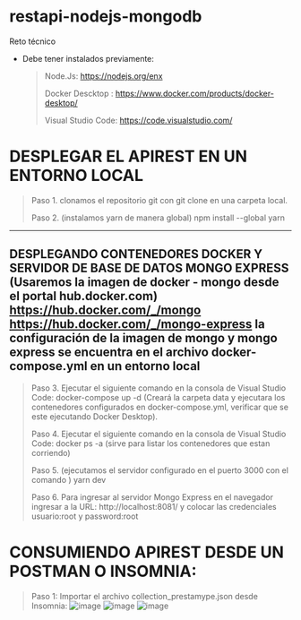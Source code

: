 # restapi-nodejs-mongodb
Reto técnico
- Debe tener instalados previamente:
  > Node.Js: https://nodejs.org/enx
  > 
  > Docker Descktop : https://www.docker.com/products/docker-desktop/
  > 
  > Visual Studio Code: https://code.visualstudio.com/
# DESPLEGAR EL APIREST EN UN ENTORNO LOCAL
>Paso 1. clonamos el repositorio git con git clone en una carpeta local.
>
>Paso 2. (instalamos yarn de manera global) npm install --global yarn
-------------------------------------------------------------------------------------------------------------------------------------------
DESPLEGANDO CONTENEDORES DOCKER Y SERVIDOR DE BASE DE DATOS MONGO EXPRESS
(Usaremos la imagen de docker - mongo desde el portal hub.docker.com)
https://hub.docker.com/_/mongo
https://hub.docker.com/_/mongo-express
la configuración de la imagen de mongo y mongo express se encuentra en el archivo docker-compose.yml en un entorno local
-------------------------------------------------------------------------------------------------------------------------------------------
> Paso 3. Ejecutar el siguiente comando en la consola de Visual Studio Code: docker-compose up -d    (Creará la carpeta data y ejecutara los contenedores configurados en docker-compose.yml, verificar que se este ejecutando Docker Desktop).
> 
> Paso 4. Ejecutar el siguiente comando en la consola de Visual Studio Code: docker ps -a            (sirve para listar los contenedores que estan corriendo)
> 
> Paso 5. (ejecutamos el servidor configurado en el puerto 3000 con el comando ) yarn dev
> 
> Paso 6. Para ingresar al servidor Mongo Express en el navegador ingresar a la URL: http://localhost:8081/ y colocar las credenciales usuario:root y password:root
# CONSUMIENDO APIREST DESDE UN POSTMAN O INSOMNIA:
>Paso 1: Importar el archivo collection_prestamype.json desde Insomnia:
![image](https://github.com/abcedasolutions/restapi-nodejs-mongodb/assets/5560520/bedc1581-b9ca-468a-9921-fed03a6d84dc)
![image](https://github.com/abcedasolutions/restapi-nodejs-mongodb/assets/5560520/a8bebf5e-d77a-4cff-883b-d63496b3731b)
![image](https://github.com/abcedasolutions/restapi-nodejs-mongodb/assets/5560520/baeaa69e-7503-40b8-8477-0586862986e0)


   
